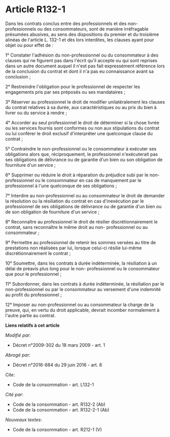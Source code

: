 # Article R132-1

Dans les contrats conclus entre des professionnels et des non-professionnels ou des consommateurs, sont de manière
irréfragable présumées abusives, au sens des dispositions du premier et du troisième alinéas de l'article L. 132-1 et dès
lors interdites, les clauses ayant pour objet ou pour effet de : 

1° Constater l'adhésion du non-professionnel ou du consommateur à des clauses qui ne figurent pas dans l'écrit qu'il accepte
ou qui sont reprises dans un autre document auquel il n'est pas fait expressément référence lors de la conclusion du contrat
et dont il n'a pas eu connaissance avant sa conclusion ; 

2° Restreindre l'obligation pour le professionnel de respecter les engagements pris par ses préposés ou ses mandataires ; 

3° Réserver au professionnel le droit de modifier unilatéralement les clauses du contrat relatives à sa durée, aux
caractéristiques ou au prix du bien à livrer ou du service à rendre ; 

4° Accorder au seul professionnel le droit de déterminer si la chose livrée ou les services fournis sont conformes ou non aux
stipulations du contrat ou lui conférer le droit exclusif d'interpréter une quelconque clause du contrat ; 

5° Contraindre le non-professionnel ou le consommateur à exécuter ses obligations alors que, réciproquement, le professionnel
n'exécuterait pas ses obligations de délivrance ou de garantie d'un bien ou son obligation de fourniture d'un service ; 

6° Supprimer ou réduire le droit à réparation du préjudice subi par le non-professionnel ou le consommateur en cas de
manquement par le professionnel à l'une quelconque de ses obligations ; 

7° Interdire au non-professionnel ou au consommateur le droit de demander la résolution ou la résiliation du contrat en cas
d'inexécution par le professionnel de ses obligations de délivrance ou de garantie d'un bien ou de son obligation de
fourniture d'un service ; 

8° Reconnaître au professionnel le droit de résilier discrétionnairement le contrat, sans reconnaître le même droit au non-
professionnel ou au consommateur ; 

9° Permettre au professionnel de retenir les sommes versées au titre de prestations non réalisées par lui, lorsque celui-ci
résilie lui-même discrétionnairement le contrat ; 

10° Soumettre, dans les contrats à durée indéterminée, la résiliation à un délai de préavis plus long pour le non-
professionnel ou le consommateur que pour le professionnel ; 

11° Subordonner, dans les contrats à durée indéterminée, la résiliation par le non-professionnel ou par le consommateur au
versement d'une indemnité au profit du professionnel ; 

12° Imposer au non-professionnel ou au consommateur la charge de la preuve, qui, en vertu du droit applicable, devrait
incomber normalement à l'autre partie au contrat.

**Liens relatifs à cet article**

_Modifié par_:

  - Décret n°2009-302 du 18 mars 2009 - art. 1

_Abrogé par_:

  - Décret n°2016-884 du 29 juin 2016 - art. 8

_Cite_:

  - Code de la consommation - art. L132-1

_Cité par_:

  - Code de la consommation - art. R132-2 (Ab)
  - Code de la consommation - art. R132-2-1 (Ab)

_Nouveaux textes_:

  - Code de la consommation - art. R212-1 (V)
